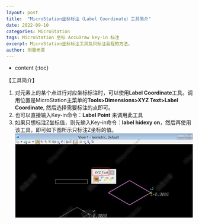 ```yaml
---
layout: post
title:  "MicroStation坐标标注（Label Coordinate）工具简介"
date: 2022-09-10
categories: MicroStation
tags: MicroStation 坐标 AccuDraw key-in 标注
excerpt: MicroStation坐标标注工具及只标注高程的方法。
author: 测量老覃
---
```

* content
{:toc}

【工具简介】
1. 对元素上的某个点进行对应坐标标注时，可以使用**Label Coordinate**工具。调用位置是MicroStation主菜单的**Tools>Dimensions>XYZ Text>Label Coordinate**, 然后选择需要标注的点即可。
2. 也可以直接输入Key-in命令：**Label Point** 来调用此工具
3. 如果只想标注Z坐标值，则先输入Key-in命令：**label hidexy on**，然后再使用该工具，即可如下图所示只标注Z坐标的值。
![](/img/2022/2022-09-10-14-05-33.png)
